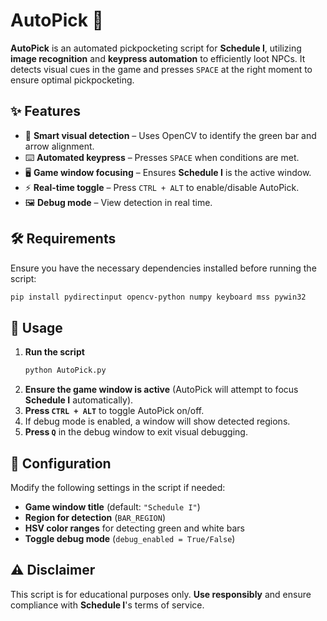 # AutoPick 🎯  

**AutoPick** is an automated pickpocketing script for **Schedule I**, utilizing **image recognition** and **keypress automation** to efficiently loot NPCs. It detects visual cues in the game and presses `SPACE` at the right moment to ensure optimal pickpocketing.  

## ✨ Features  
- 🎯 **Smart visual detection** – Uses OpenCV to identify the green bar and arrow alignment.  
- ⌨️ **Automated keypress** – Presses `SPACE` when conditions are met.  
- 🖥️ **Game window focusing** – Ensures **Schedule I** is the active window.  
- ⚡ **Real-time toggle** – Press `CTRL + ALT` to enable/disable AutoPick.  
- 🖼️ **Debug mode** – View detection in real time.  

## 🛠️ Requirements  
Ensure you have the necessary dependencies installed before running the script:  

```bash
pip install pydirectinput opencv-python numpy keyboard mss pywin32
```

## 🚀 Usage  

1. **Run the script**  
   ```bash
   python AutoPick.py
   ```  
2. **Ensure the game window is active** (AutoPick will attempt to focus **Schedule I** automatically).  
3. **Press `CTRL + ALT`** to toggle AutoPick on/off.  
4. If debug mode is enabled, a window will show detected regions.  
5. **Press `Q`** in the debug window to exit visual debugging.  

## 🔧 Configuration  
Modify the following settings in the script if needed:  

- **Game window title** (default: `"Schedule I"`)  
- **Region for detection** (`BAR_REGION`)  
- **HSV color ranges** for detecting green and white bars  
- **Toggle debug mode** (`debug_enabled = True/False`)  

## ⚠️ Disclaimer  
This script is for educational purposes only. **Use responsibly** and ensure compliance with **Schedule I**'s terms of service.  
